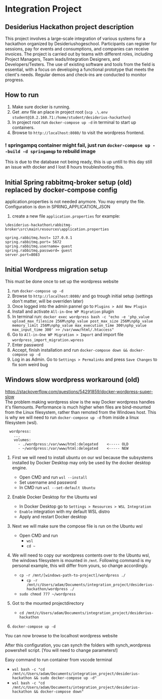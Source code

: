 # Integration Project
## Desiderius Hackathon project description

This project involves a large-scale integration of various systems for a hackathon organized by Desideriushogeschool. Participants can register for sessions, pay for events and consumptions, and companies can receive invoices. The project is carried out by teams with different roles, including Project Managers, Team leads/Integration Designers, and Developers/Testers. The use of existing software and tools from the field is essential, with a focus on developing a functional prototype that meets the client's needs. Regular demos and check-ins are conducted to monitor progress.

## How to run
1. Make sure docker is running.
2. Get .env file an place in project root (`scp .\.env student@10.2.160.71:/home/student/desiderius-hackathon`)
3. In project root run `docker-compose up -d` in terminal to start up containers.
4. Browse to `http://localhost:8080/` to visit the wordpress frontend.

### ! springampq container might fail, just run `docker-compose up --build -d springamqp` to rebuild image
This is due to the database not being ready, this is up untill to this day still an issue with docker and I lost 8 hours troubleshooting this.

## Initial Spring rabbitmq-broker setup (old) replaced by docker-compose config
application.properties is not needed anymore. You may empty the file. Configuration is don in SPRING_APPLICATION_JSON
1. create a new file `application.properties` for example:  

`\desiderius-hackathon\rabbitmq-broker\src\main\resources\application.properties`  
```
spring.rabbitmq.host= 127.0.0.1
spring.rabbitmq.port= 5672
spring.rabbitmq.username= guest
spring.rabbitmq.password= guest
server.port=8083
```

## Initial Wordpress migration setup
This must be done once to set up the wordpress website

1. run `docker-compose up -d`
2. Browse to `http://localhost:8080/` and go trough initial setup (settings don't matter, will be overriden later)
3. Once logged into the admin pannel go to `Plugins > Add New Plugin`
4. Install and activate `All-in-One WP Migration` plugin
5. In terminal run: `docker exec wordpress bash -c "echo -e 'php_value upload_max_filesize 256M\nphp_value post_max_size 256M\nphp_value memory_limit 256M\nphp_value max_execution_time 300\nphp_value max_input_time 300' >> /var/www/html/.htaccess"`
6. Go to `All-in-One WP Migration > Import` and import file `wordpress_import_migration.wpress`
7. Enter password
8. Accept, finish installation and run `docker-compose down && docker-compose up -d`
9. Log in as Admin. Go to `Settings > Permalinks` and press `Save Changes` to fix som weird bug

## Windows slow wordpress workaround (old)
https://stackoverflow.com/questions/54291859/docker-wordpress-super-slow  
The problem making wordpress slow is the way Docker wordpress handles it's filemounts.
Performance is much higher when files are bind-mounted from the Linux filesystem, rather than remoted from the Windows host. This is why we will need to run `docker-compose up -d` from inside a linux filesystem (wsl).
```
  wordpress:
    ...
    volumes:
      - ./wordpress:/var/www/html:delegated    <----- OLD
      - ~/wordpress:/var/www/html:delegated    <----- NEW
```
1. First we will need to install ubuntu on our wsl because the subsystems installed by Docker Desktop may only be used by the docker desktop engine.
    - Open CMD and run `wsl --install`
    - Set username and password
    - In CMD run `wsl --set-default Ubuntu`

2. Enable Docker Desktop for the Ubuntu wsl
    - In Docker Desktop go to `Settings > Resources > WSL Integration`
    - `Enable` integration with my default WSL distro
    - Apply and restart Docker desktop

3. Next we will make sure the compose file is run on the Ubuntu wsl
    - Open CMD and run
        - `wsl`
        - `cd ~`

4. We will need to copy our wordpress contents over to the Ubuntu wsl, the windows filesystem is mounted in `/mnt`. Following command is my personal example, this will differ from yours, so change accordingly.
    - `cp -r /mnt/[windows-path-to-project]/wordpress ./`
        - `cp -r /mnt/c/Users/adam/Documents/integration_project/desiderius-hackathon/wordpress ./`
    - `sudo chmod 777 ~/wordpress`

5. Got to the mounted projectdirectory
    - `cd /mnt/c/Users/adam/Documents/integration_project/desiderius-hackathon`
6. `docker-compose up -d`

You can now browse to the localhost wordpress website  

After this configuration, you can synch the folders with synch_wordpress powershell script. [You will need to change parameters!]

Easy command to run container from vscode terminal  
- `wsl bash -c "cd /mnt/c/Users/adam/Documents/integration_project/desiderius-hackathon && sudo docker-compose up -d"`  
- `wsl bash -c "cd /mnt/c/Users/adam/Documents/integration_project/desiderius-hackathon && docker-compose down"`

